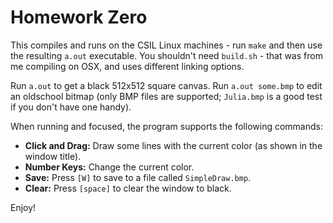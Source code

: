 # Homework Zero

This compiles and runs on the CSIL Linux machines - run `make`  and then use the
resulting `a.out` executable.  You shouldn't need `build.sh`  - that was from me
compiling on OSX, and uses different linking options.

Run `a.out` to get a black 512x512 square canvas.  Run `a.out some.bmp`  to edit
an oldschool bitmap (only BMP files are supported; `Julia.bmp` is a good test if
you don't have one handy).

When running and focused, the program supports the following commands:
 - **Click and Drag:**  Draw some lines with the current color  (as shown in the
   window title).
 - **Number Keys:**  Change the current color.
 - **Save:**  Press `[W]` to save to a file called `SimpleDraw.bmp`.
 - **Clear:**  Press `[space]` to clear the window to black.

Enjoy!
